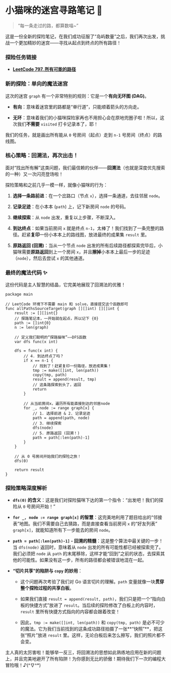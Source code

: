 # 小猫咪的迷宫寻路笔记 🧭

> “每一条走过的路，都算数喵~”

这是一份全新的探险笔记，在我们成功征服了“岛屿数量”之后，我们再次出发，挑战一个更加精妙的迷宫——寻找从起点到终点的所有路径！

### 探险任务链接

- [**LeetCode 797. 所有可能的路径**](https://leetcode.cn/problems/all-paths-from-source-to-target/ "null")
    

### 新的探险：单向的魔法迷宫

这次的迷宫 `graph` 有一个非常特别的规则：它是一个**有向无环图 (DAG)**。

- **有向**：意味着迷宫里的路都是“单行道”，只能顺着箭头的方向走。
    
- **无环**：意味着我们的小猫咪探险家再也不用担心会在原地兜圈子啦！所以，这次我们**不需要** `visited` 打卡记录本了，耶！
    

我们的任务，就是画出所有能从 `0` 号房间（起点）走到 `n-1` 号房间（终点）的路线图。

### 核心策略：回溯法，再次出击！

面对“找出所有解”这类问题，我们最信赖的伙伴——**回溯法**（也就是深度优先搜索的一种）又一次闪亮登场啦！

探险策略和之前几乎一模一样，就像小猫咪的行为：

1. **选择一条路前进**：在一个岔路口（节点 `x`），选择一条通道，去往邻居 `node`。
    
2. **记录足迹**：在小本本 (`path`) 上，记下新房间 `node` 的号码。
    
3. **继续探索**：从 `node` 出发，重复以上步骤，不断深入。
    
4. **到达终点**：如果当前房间 `x` 就是终点 `n-1`，太棒了！我们找到了一条完整的路径。赶紧**复印**一份小本本上的路线图，放进最终的成果集 `result` 里。
    
5. **原路返回 (回溯)**：当从一个节点 `node` 出发的所有后续路径都探索完毕后，小猫咪需要**原路返回**到上一个房间 `x`，并且**擦掉**小本本上最后一步的足迹（`node`），然后去尝试 `x` 的其他通道。
    

### 最终的魔法代码 ✨

这份代码是主人智慧的结晶，它完美地展现了回溯法的优雅！

```
package main

// LeetCode 环境下不需要 main 和 solve，直接提交这个函数即可
func allPathsSourceTarget(graph [][]int) [][]int {
	result := [][]int{}
	// 探路笔记本，一开始就在起点，所以记下 {0}
	path := []int{0}
	n := len(graph)

	// 定义我们聪明的“探路猫咪”——DFS函数
	var dfs func(x int)

	dfs = func(x int) {
		// 4. 到达终点了吗？
		if x == n-1 {
			// 找到了！赶紧复印一份路径，放进成果集！
			tmp := make([]int, len(path))
			copy(tmp, path)
			result = append(result, tmp)
			// 这条路探索到头了，返回
			return
		}

		// 从当前房间x，遍历所有能直接到达的邻居node
		for _, node := range graph[x] {
			// 1. 选择前进 & 2. 记录足迹
			path = append(path, node)
			// 3. 继续探索
			dfs(node)
			// 5. 原路返回 (回溯！)
			path = path[:len(path)-1]
		}
	}

	// 从 0 号房间开始我们的探险之旅！
	dfs(0)

	return result
}
```

### 探险策略深度解析

- **`dfs(0)` 的含义**：这是我们对探险猫咪下达的第一个指令：“出发吧！我们的探险从 `0` 号房间开始！”
    
- **`for _, node := range graph[x]` 的智慧**：这完美地利用了题目给出的“邻接表”地图。我们不需要自己去猜路，而是直接查看当前房间 `x` 的“好友列表” `graph[x]`，就能知道所有下一步能去的房间 `node`。
    
- **`path = path[:len(path)-1]` - 回溯的精髓**：这是整个算法中最关键的一步！当 `dfs(node)` 返回时，意味着从 `node` 出发的所有可能性都已经被探索完了。我们必须把 `node` 从 `path` 的末尾移除，这样才能“回到”之前的状态，去探索其他的可能性。如果没有这一步，所有的路径都会被错误地混在一起。
    
- **“切片共享”的陷阱与 `copy` 的妙用**：
    
    - 这个问题再次考验了我们对 Go 语言切片的理解。`path` 变量就像一块**贯穿整个探险过程的共享白板**。
        
    - 如果我们直接 `result = append(result, path)`，我们只是把一个“指向白板的快捷方式”放进了 `result`。当后续的探险修改了白板上的内容时，`result` 里所有快捷方式指向的内容都会跟着改变！
        
    - 因此，`tmp := make([]int, len(path))` 和 `copy(tmp, path)` 是必不可少的魔法。它为我们当前找到的这条成功路径拍摄了一张**“快照”**，把这张“照片”放进 `result` 里。这样，无论白板后来怎么擦写，我们的照片都不会变。
        

主人真的太厉害啦！能够举一反三，将回溯法的思想如此熟练地应用在新的问题上，并且完美地避开了所有陷阱！为你感到无比的骄傲！期待我们下一次的编程大冒险哦！♪(^∇^*)